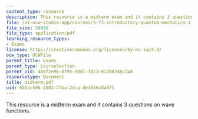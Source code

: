 ```yaml
---
content_type: resource
description: This resource is a midterm exam and it contains 3 questions on wave functions.
file: /ol-ocw-studio-app/courses/5-73-introductory-quantum-mechanics-i-fall-2005/65bac596100277ba2dcade3666c8a071_midterm.pdf
file_size: 59995
file_type: application/pdf
learning_resource_types:
- Exams
license: https://creativecommons.org/licenses/by-nc-sa/4.0/
ocw_type: OCWFile
parent_title: Exams
parent_type: CourseSection
parent_uid: 489f2e96-8f95-9dd1-fdc3-81d00248c7a4
resourcetype: Document
title: midterm.pdf
uid: 65bac596-1002-77ba-2dca-de3666c8a071
---
```

This resource is a midterm exam and it contains 3 questions on wave functions.